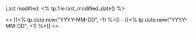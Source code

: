 Last modified: <% tp.file.last_modified_date() %>

<< [[<% tp.date.now("YYYY-MM-DD", -1) %>]] - [[<% tp.date.now("YYYY-MM-DD", +1) %>]] >>
